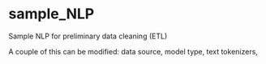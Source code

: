# sample_NLP
Sample NLP for preliminary data cleaning (ETL)

A couple of this can be modified: data source, model type, text tokenizers, 
